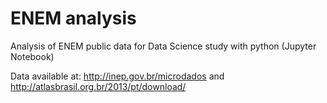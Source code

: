 # ENEM analysis

Analysis of ENEM public data for Data Science study with python (Jupyter Notebook)

Data available at: http://inep.gov.br/microdados and http://atlasbrasil.org.br/2013/pt/download/